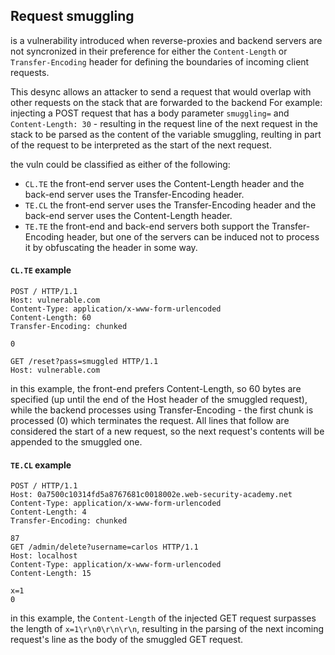 ## Request smuggling
is a vulnerability introduced when reverse-proxies and backend servers are not syncronized in their preference for either the ```Content-Length```
or ```Transfer-Encoding``` header for defining the boundaries of incoming client requests.

This desync allows an attacker to send a request that would overlap with other requests on the stack that are forwarded to the backend 
For example: injecting a POST request that has a body parameter ```smuggling=``` and ```Content-Length: 30``` - 
resulting in the request line of the next request in the stack to be parsed as the content of the variable smuggling, reulting in part
of the request to be interpreted as the start of the next request.


the vuln could be classified as either of the following:

- ```CL.TE``` the front-end server uses the Content-Length header and the back-end server uses the Transfer-Encoding header.
- ```TE.CL``` the front-end server uses the Transfer-Encoding header and the back-end server uses the Content-Length header.
- ```TE.TE``` the front-end and back-end servers both support the Transfer-Encoding header, but one of the servers can be induced not to process it by obfuscating the header in some way.

#### ```CL.TE``` example
```
POST / HTTP/1.1
Host: vulnerable.com
Content-Type: application/x-www-form-urlencoded
Content-Length: 60
Transfer-Encoding: chunked

0

GET /reset?pass=smuggled HTTP/1.1
Host: vulnerable.com
```
in this example, the front-end prefers Content-Length, so 60 bytes are specified (up until the end of the Host header of the smuggled request), while the backend processes using Transfer-Encoding - 
the first chunk is processed (0) which terminates the request. All lines that follow are considered the start of a new request, so the next request's contents will be appended to the smuggled one.


#### ```TE.CL``` example
```
POST / HTTP/1.1
Host: 0a7500c10314fd5a8767681c0018002e.web-security-academy.net
Content-Type: application/x-www-form-urlencoded
Content-Length: 4
Transfer-Encoding: chunked

87
GET /admin/delete?username=carlos HTTP/1.1
Host: localhost
Content-Type: application/x-www-form-urlencoded
Content-Length: 15

x=1
0

```
in this example, the ```Content-Length``` of the injected GET request surpasses the length of ```x=1\r\n0\r\n\r\n```, resulting in the parsing of the next incoming request's line as
the body of the smuggled GET request.
